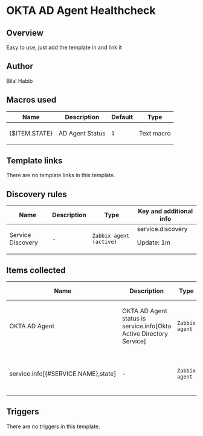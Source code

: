 # OKTA AD Agent Healthcheck

## Overview

Easy to use, just add the template in and link it



## Author

Bilal Habib

## Macros used

|Name|Description|Default|Type|
|----|-----------|-------|----|
|{$ITEM.STATE}|<p>AD Agent Status</p>|`1`|Text macro|
## Template links

There are no template links in this template.

## Discovery rules

|Name|Description|Type|Key and additional info|
|----|-----------|----|----|
|Service Discovery|<p>-</p>|`Zabbix agent (active)`|service.discovery<p>Update: 1m</p>|
## Items collected

|Name|Description|Type|Key and additional info|
|----|-----------|----|----|
|OKTA AD Agent|<p>OKTA AD Agent status is service.info[Okta Active Directory Service]</p>|`Zabbix agent`|service.info[Okta Active Directory Service]<p>Update: 30s</p>|
|service.info[{#SERVICE.NAME},state]|<p>-</p>|`Zabbix agent`|service.info[service,<param>]<p>Update: 1m</p><p>LLD</p>|
## Triggers

There are no triggers in this template.

